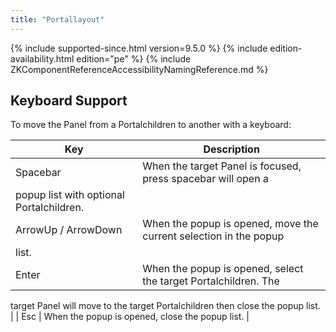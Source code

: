 ```yaml
---
title: "Portallayout"
---
```


 {% include
supported-since.html version=9.5.0 %} <!--REQUIRED ZK EDITION: PE -->
{% include edition-availability.html edition="pe" %} {% include
ZKComponentReferenceAccessibilityNamingReference.md %}

## Keyboard Support

To move the Panel from a Portalchildren to another with a keyboard:

| Key | Description |
|---|---|
| Spacebar | When the target Panel is focused, press spacebar will open a
popup list with optional Portalchildren. |
| ArrowUp / ArrowDown | When the popup is opened, move the current selection in the popup
list. |
| Enter | When the popup is opened, select the target Portalchildren. The
target Panel will move to the target Portalchildren then close the popup
list. |
| Esc | When the popup is opened, close the popup list. |
